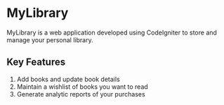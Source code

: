 # MyLibrary

MyLibrary is a web application developed using CodeIgniter to store and manage your personal library. 

## Key Features

1. Add books and update book details
2. Maintain a wishlist of books you want to read 
3. Generate analytic reports of your purchases
